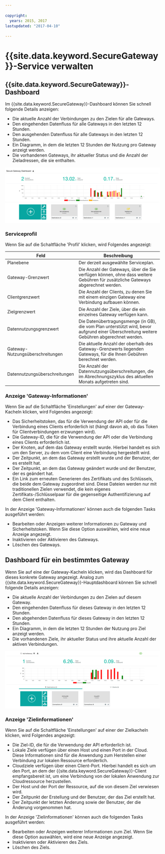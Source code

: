 ```yaml
---

copyright:
  years: 2015, 2017
lastupdated: "2017-04-10"

---
```


# {{site.data.keyword.SecureGateway}}-Service verwalten

## {{site.data.keyword.SecureGateway}}-Dashboard
Im {{site.data.keyword.SecureGateway}}-Dashboard können Sie schnell folgende Details anzeigen:

- Die aktuelle Anzahl der Verbindungen zu den Zielen für alle Gateways.
- Den eingehenden Datenfluss für alle Gateways in den letzten 12 Stunden.
- Den ausgehenden Datenfluss für alle Gateways in den letzten 12 Stunden.
- Ein Diagramm, in dem die letzten 12 Stunden der Nutzung pro Gateway anzeigt werden.
- Die vorhandenen Gateways, ihr aktueller Status und die Anzahl der Zieladressen, die sie enthalten.

![{{site.data.keyword.SecureGateway}}-Dashboard mit Nutzung](./images/dashboardUsage.png?raw=true "{{site.data.keyword.SecureGateway}}-Dashboard mit Nutzung")

### Serviceprofil
Wenn Sie auf die Schaltfläche 'Profil' klicken, wird Folgendes angezeigt:

Feld | Beschreibung 
-- | --
Planebene | Der derzeit ausgewählte Serviceplan.
Gateway-Grenzwert | Die Anzahl der Gateways, über die Sie verfügen können, ohne dass weitere Gebühren für zusätzliche Gateways abgerechnet werden. 
Clientgrenzwert | Die Anzahl der Clients, zu denen Sie mit einem einzigen Gateway eine Verbindung aufbauen können.
Zielgrenzwert | Die Anzahl der Ziele, über die ein einzelnes Gateway verfügen kann.
Datennutzungsgrenzwert | Die Datenübertragungsmenge (in GB), die vom Plan unterstützt wird, bevor aufgrund einer Überschreitung weitere Gebühren abgerechnet werden.
Gateway-Nutzungsüberschreitungen | Die aktuelle Anzahl der oberhalb des Gateway-Grenzwerts liegenden Gateways, für die Ihnen Gebühren berechnet werden.
Datennutzungsüberschreitungen | Die Anzahl der Datennutzungsüberschreitungen, die im Abrechnungszyklus des aktuellen Monats aufgetreten sind.

### Anzeige 'Gateway-Informationen'
Wenn Sie auf die Schaltfläche 'Einstellungen' auf einer der Gateway-Kacheln klicken, wird Folgendes angezeigt:

- Das Sicherheitstoken, das für die Verwendung der API oder für die Verbindung eines Clients erforderlich ist (hängt davon ab, ob das Token für Clientverbindungen erzwungen wird).
- Die Gateway-ID, die für die Verwendung der API oder die Verbindung eines Clients erforderlich ist.
- Der Knoten, auf dem das Gateway erstellt wurde. Hierbei handelt es sich um den Server, zu dem vom Client eine Verbindung hergestellt wird.
- Der Zeitpunkt, an dem das Gateway erstellt wurde und der Benutzer, der es erstellt hat.
- Der Zeitpunkt, an dem das Gateway geändert wurde und der Benutzer, der es geändert hat.
- Ein Link zum erneuten Generieren des Zertifikats und des Schlüssels, die beide dem Gateway zugeordnet sind. Diese Dateien werden nur mit traditionellen Zielen verwendet, die kein eigenes Zertifikats-/Schlüsselpaar für die gegenseitige Authentifizierung auf dem Client enthalten.

In der Anzeige 'Gateway-Informationen' können auch die folgenden Tasks ausgeführt werden:

- Bearbeiten oder Anzeigen weiterer Informationen zu Gateway und Sicherheitstoken. Wenn Sie diese Option auswählen, wird eine neue Anzeige angezeigt.
- Inaktivieren oder Aktivieren des Gateways.
- Löschen des Gateways.

## Dashboard für ein bestimmtes Gateway
Wenn Sie auf eine der Gateway-Kacheln klicken, wird das Dashboard für dieses konkrete Gateway angezeigt. Analog zum {{site.data.keyword.SecureGateway}}-Hauptdashboard können Sie schnell folgende Details anzeigen:

- Die aktuelle Anzahl der Verbindungen zu den Zielen auf diesem Gateway.
- Den eingehenden Datenfluss für dieses Gateway in den letzten 12 Stunden.
- Den abgehenden Datenfluss für dieses Gateway in den letzten 12 Stunden.
- Ein Diagramm, in dem die letzten 12 Stunden der Nutzung pro Ziel anzeigt werden.
- Die vorhandenen Ziele, ihr aktueller Status und ihre aktuelle Anzahl der aktiven Verbindungen.

![Dashboard für bestimmtes Gateway](./images/viewGateway.png?raw=true "Dashboard für bestimmtes Gateway")

### Anzeige 'Zielinformationen'
Wenn Sie auf die Schaltfläche 'Einstellungen' auf einer der Zielkacheln klicken, wird Folgendes angezeigt:

- Die Ziel-ID, die für die Verwendung der API erforderlich ist.
- Lokale Ziele verfügen über einen Host und einen Port in der Cloud. Diese Informationen sind für die Anwendung zum Herstellen einer Verbindung zur lokalen Ressource erforderlich.
- Cloudziele verfügen über einen Client-Port. Hierbei handelt es sich um den Port, an dem der {{site.data.keyword.SecureGateway}}-Client empfangsbereit ist, um eine Verbindung von der lokalen Anwendung zur Cloudressource herzustellen.
- Der Host und der Port der Ressource, auf die von diesem Ziel verwiesen wird.
- Der Zeitpunkt der Erstellung und der Benutzer, der das Ziel erstellt hat.
- Der Zeitpunkt der letzten Änderung sowie der Benutzer, der die Änderung vorgenommen hat.

In der Anzeige 'Zielinformationen' können auch die folgenden Tasks ausgeführt werden:

- Bearbeiten oder Anzeigen weiterer Informationen zum Ziel. Wenn Sie diese Option auswählen, wird eine neue Anzeige angezeigt.
- Inaktivieren oder Aktivieren des Ziels.
- Löschen des Ziels.
